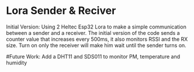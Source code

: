 # Lora Sender & Reciver

Initial Version:
Using 2 Heltec Esp32 Lora to make a simple communication between a sender and a receiver.
The initial version of the code sends a counter value that increases every 500ms, it also monitors RSSI and the RX size.
Turn on only the receiver will make him wait until the sender turns on.

#Future Work:
Add a DHT11 and SDS011 to monitor PM, temperature and humidity

